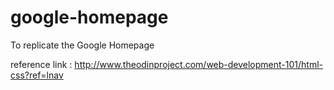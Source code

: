 # google-homepage
To replicate the Google Homepage

reference link : http://www.theodinproject.com/web-development-101/html-css?ref=lnav
